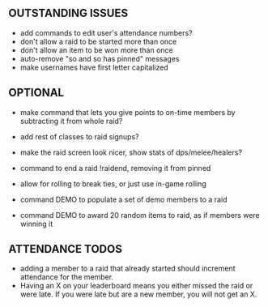 ## OUTSTANDING ISSUES

- add commands to edit user's attendance numbers?
- don't allow a raid to be started more than once
- don't allow an item to be won more than once
- auto-remove "so and so has pinned" messages
- make usernames have first letter capitalized

## OPTIONAL

- make command that lets you give points to on-time members by subtracting it from whole raid?
- add rest of classes to raid signups?
- make the raid screen look nicer, show stats of dps/melee/healers?

- command to end a raid !raidend, removing it from pinned
- allow for rolling to break ties, or just use in-game rolling
- command DEMO to populate a set of demo members to a raid
- command DEMO to award 20 random items to raid, as if members were winning it

## ATTENDANCE TODOS

- adding a member to a raid that already started should increment attendance for the member.
- Having an X on your leaderboard means you either missed the raid or were late. If you were late but are a new member, you will not get an X.

